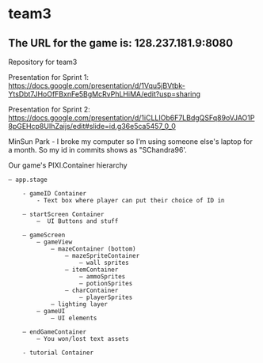 # team3
## The URL for the game is: 128.237.181.9:8080
Repository for team3

Presentation for Sprint 1:
https://docs.google.com/presentation/d/1Vqu5jBVtbk-YtsDbt7JHoOfFBxnFe5BgMcRvPhLHiMA/edit?usp=sharing

Presentation for Sprint 2:
https://docs.google.com/presentation/d/1iCLLIOb6F7LBdgQSFq89oVJAO1P8pGEHcp8UIhZaijs/edit#slide=id.g36e5ca5457_0_0

MinSun Park - I broke my computer so I'm using someone else's laptop for a month.
So my id in commits shows as "SChandra96'.

Our game's PIXI.Container hierarchy

	— app.stage

		- gameID Container
			- Text box where player can put their choice of ID in

		— startScreen Container
			—  UI Buttons and stuff
		
		— gameScreen
 			— gameView
				— mazeContainer (bottom)
					— mazeSpriteContainer 
						— wall sprites
 					— itemContainer
						— ammoSprites
						— potionSprites
					— charContainer
						— playerSprites
 				— lighting layer
 			— gameUI
 				— UI elements

		— endGameContainer
			— You won/lost text assets

		- tutorial Container
